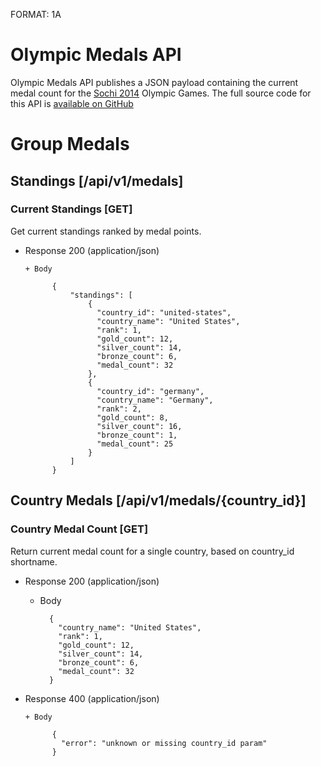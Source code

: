 FORMAT: 1A

# Olympic Medals API
Olympic Medals API publishes a JSON payload containing the current medal count for the [Sochi 2014](http://www.sochi2014.com/en) Olympic Games.  The full source code for this API is [available on GitHub](http://www.github.com/clearlytech/olympics-api)

# Group Medals

## Standings [/api/v1/medals]

### Current Standings [GET]
Get current standings ranked by medal points.

+ Response 200 (application/json)

      + Body

            {
                "standings": [
                    {
                      "country_id": "united-states",
                      "country_name": "United States",
                      "rank": 1,
                      "gold_count": 12,
                      "silver_count": 14,
                      "bronze_count": 6,
                      "medal_count": 32
                    },
                    {
                      "country_id": "germany",
                      "country_name": "Germany",
                      "rank": 2,
                      "gold_count": 8,
                      "silver_count": 16,
                      "bronze_count": 1,
                      "medal_count": 25
                    }
                ]
            }

## Country Medals [/api/v1/medals/{country_id}]

### Country Medal Count [GET]
Return current medal count for a single country, based on country_id shortname.

+ Response 200 (application/json)

    + Body

            {
              "country_name": "United States",
              "rank": 1,
              "gold_count": 12,
              "silver_count": 14,
              "bronze_count": 6,
              "medal_count": 32
            }

+ Response 400 (application/json)

      + Body

            {
              "error": "unknown or missing country_id param"
            }
